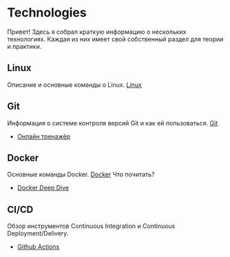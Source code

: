 # Technologies

Привет! Здесь я собрал краткую информацию о нескольких технологиях. Каждая из них имеет свой собственный раздел для теории и практики.

## Linux

Описание и основные команды о Linux. [Linux](Linux/README.md)

## Git

Информация о системе контроля версий Git и как ей пользоваться. [Git](Git/README.md)

- [Онлайн тренажёр](https://learngitbranching.js.org/)

## Docker

Основные команды Docker. [Docker](Docker/README.md)
Что почитать?
- [Docker Deep Dive](Books/Docker%20Deep%20Dive.pdf)

## CI/CD

Обзор инструментов Continuous Integration и Continuous Deployment/Delivery. 
- [Github Actions](CI_CD/Github_actions/README.md)